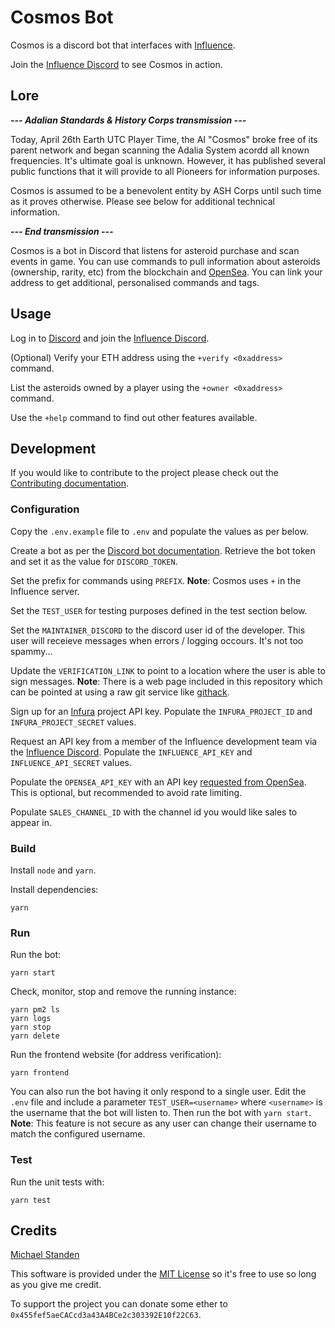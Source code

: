 # Cosmos Bot

Cosmos is a discord bot that interfaces with [Influence](https://influenceth.io).

Join the [Influence Discord](https://discord.gg/pEeBHF8WsK) to see Cosmos in action.

## Lore

_**--- Adalian Standards & History Corps transmission ---**_

Today, April 26th Earth UTC Player Time, the AI "Cosmos" broke free of its parent network and began scanning the Adalia System acordd all known frequencies.
It's ultimate goal is unknown. However, it has published several public functions that it will provide to all Pioneers for information purposes.

Cosmos is assumed to be a benevolent entity by ASH Corps until such time as it proves otherwise.
Please see below for additional technical information.

_**--- End transmission ---**_

Cosmos is a bot in Discord that listens for asteroid purchase and scan events in game.
You can use commands to pull information about asteroids (ownership, rarity, etc) from the blockchain and [OpenSea](https://opensea.io).
You can link your address to get additional, personalised commands and tags.

## Usage

Log in to [Discord](https://discord.com) and join the [Influence Discord](https://discord.gg/pEeBHF8WsK).

(Optional) Verify your ETH address using the `+verify <0xaddress>` command.

List the asteroids owned by a player using the `+owner <0xaddress>` command.

Use the `+help` command to find out other features available.

## Development

If you would like to contribute to the project please check out the [Contributing documentation](https://github.com/ScreamingHawk/cosmos-influence-bot/blob/main/CONTRIBUTING.md).

### Configuration

Copy the `.env.example` file to `.env` and populate the values as per below.

Create a bot as per the [Discord bot documentation](https://discord.com/developers/docs/intro).
Retrieve the bot token and set it as the value for `DISCORD_TOKEN`.

Set the prefix for commands using `PREFIX`.
**Note**: Cosmos uses `+` in the Influence server.

Set the `TEST_USER` for testing purposes defined in the test section below.

Set the `MAINTAINER_DISCORD` to the discord user id of the developer.
This user will receieve messages when errors / logging occours.
It's not too spammy...

Update the `VERIFICATION_LINK` to point to a location where the user is able to sign messages.
**Note**: There is a web page included in this repository which can be pointed at using a raw git service like [githack](https://raw.githack.com).

Sign up for an [Infura](https://infura.io) project API key.
Populate the `INFURA_PROJECT_ID` and `INFURA_PROJECT_SECRET` values.

Request an API key from a member of the Influence development team via the [Influence Discord](https://discord.gg/pEeBHF8WsK).
Populate the `INFLUENCE_API_KEY` and `INFLUENCE_API_SECRET` values.

Populate the `OPENSEA_API_KEY` with an API key [requested from OpenSea](https://docs.opensea.io/reference#request-an-api-key).
This is optional, but recommended to avoid rate limiting.

Populate `SALES_CHANNEL_ID` with the channel id you would like sales to appear in.

### Build

Install `node` and `yarn`.

Install dependencies:

```
yarn
```

### Run

Run the bot:

```
yarn start
```

Check, monitor, stop and remove the running instance:

```
yarn pm2 ls
yarn logs
yarn stop
yarn delete
```

Run the frontend website (for address verification):

```
yarn frontend
```

You can also run the bot having it only respond to a single user.
Edit the `.env` file and include a parameter `TEST_USER=<username>` where `<username>` is the username that the bot will listen to. Then run the bot with `yarn start`.
**Note**: This feature is not secure as any user can change their username to match the configured username.

### Test

Run the unit tests with:

```
yarn test
```

## Credits

[Michael Standen](https://michael.standen.link)

This software is provided under the [MIT License](https://tldrlegal.com/license/mit-license) so it's free to use so long as you give me credit.

To support the project you can donate some ether to `0x455fef5aeCACcd3a43A4BCe2c303392E10f22C63`.
